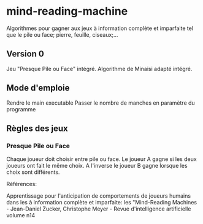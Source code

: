 # mind-reading-machine
Algorithmes pour gagner aux jeux à information complète et imparfaite tel que le pile ou face; pierre, feuille, ciseaux;...

## Version 0

Jeu "Presque Pile ou Face" intégré.
Algorithme de Minaisi adapté intégré.


## Mode d'emploie

Rendre le main executable
Passer le nombre de manches en paramètre du programme


## Règles des jeux

### Presque Pile ou Face

Chaque joueur doit choisir entre pile ou face. Le joueur A gagne si les deux joueurs ont fait le même choix. A l'inverse le joueur B gagne lorsque les choix sont différents.


Références:

Apprentissage pour l'anticipation de comportements de joueurs humains dans les à information complète et imparfaite: les "Mind-Reading Machines - Jean-Daniel Zucker, Christophe Meyer - Revue d'intelligence artificielle volume n14
